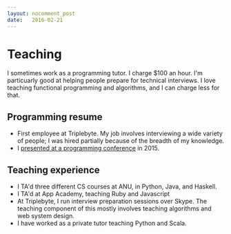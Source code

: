 ```yaml
---
layout: nocomment_post
date:   2016-02-21
---
```


# Teaching

I sometimes work as a programming tutor. I charge $100 an hour. I'm particuarly good at helping people prepare for technical interviews. I love teaching functional programming and algorithms, and I can charge less for that.

## Programming resume

- First employee at Triplebyte. My job involves interviewing a wide variety of people; I was hired partially because of the breadth of my knowledge.
- I [presented at a programming conference](https://github.com/bshlgrs/ruining-the-coding-interview) in 2015.

## Teaching experience

- I TA'd three different CS courses at ANU, in Python, Java, and Haskell.
- I TA'd at App Academy, teaching Ruby and Javascript
- At Triplebyte, I run interview preparation sessions over Skype. The teaching component of this mostly involves teaching algorithms and web system design.
- I have worked as a private tutor teaching Python and Scala.
